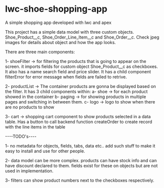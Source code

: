 # lwc-shoe-shopping-app

A simple shopping app developed with lwc and apex

This project has a simple data model with three custom objects. Shoe_Product__c, Shoe_Order_Line_Item__c and Shoe_Order__c. Check jpeg images for details about object and how the app looks.

There are three main components:

1- shoeFilter -> for filtering the products that is going to appear on the screen. it imports fields for custom object Shoe_Product__c as checkboxes. It also has a name search field and price slider. It has a child component filterError for error message when fields are failed to retrive.

2- productList -> The container products are gonna be displayed based on the filter. It has 3 child components within: 
  a- shoe -> for each product showed in the container
  b- paging -> for showing products in multiple pages and switching in between them.
  c- logo -> logo to show when there are no products to show

3- cart -> shopping cart component to show products selected in a data table. Has a button to call backend function createOrder to create record with the line items in the table


----TODO's----

1- no metadata for objects, fields, tabs, data etc.. add such stuff to make it easy to install and use for other people.


2- data model can be more complex. products can have stock info and can have discount declared to them. fields exist for these on objects but are not used in implementation.


3- filters can show product numbers next to the checkboxes respectively.





